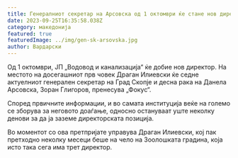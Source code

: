 ```yaml
---
title: Генералниот секретар на Арсовска од 1 октомври ќе стане нов директор на Водовод
date: 2023-09-25T16:35:58.038Z
category: македонија
featured: true
featuredImage: ../img/gen-sk-arsovska.jpg
author: Вардарски
---
```

<!--StartFragment-->

Од 1 октомври, ЈП „Водовод и канализација“ ќе добие нов директор. На местото на досегашниот прв човек Драган Илиевски ќе седне актуелниот генерален секретар на Град Скопје и десна рака на Данела Арсовска, Зоран Глигоров, пренесува „Фокус“.

Според првичните информации, и во самата институција веќе на големо се зборува за неговото доаѓање, односно остануваат уште неколку денови за да ја заземе директорската позиција.

[](https://meyenergy.com.mk/en/)

Во моментот со ова претпријате управува Драган Илиевски, кој пак претходно неколку месеци беше на чело на Зоолошката градина, која исто така сега има трет директор.

<!--EndFragment-->